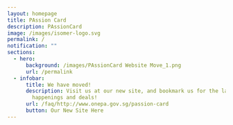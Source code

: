 ```yaml
---
layout: homepage
title: PAssion Card
description: PAssionCard
image: /images/isomer-logo.svg
permalink: /
notification: ""
sections:
  - hero:
      background: /images/PAssionCard Website Move_1.png
      url: /permalink
  - infobar:
      title: We have moved!
      description: Visit us at our new site, and bookmark us for the latest PAssion
        happenings and deals!
      url: /faq/http://www.onepa.gov.sg/passion-card
      button: Our New Site Here
---
```

